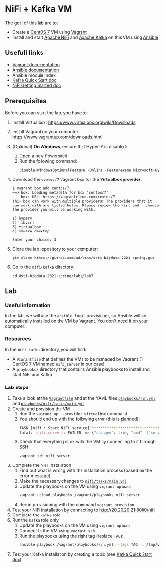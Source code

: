 # NiFi + Kafka VM

The goal of this lab are to:

- Create a [CentOS 7](https://wiki.centos.org/) VM using [Vagrant](https://www.vagrantup.com/)
- Install and start [Apache NiFi](http://nifi.apache.org/) and [Apache Kafka](http://kafka.apache.org/) on this VM using [Ansible](https://www.ansible.com/)

## Usefull links

- [Vagrant documentation](https://www.vagrantup.com/docs/)
- [Ansible documentation](https://docs.ansible.com/ansible/latest/index.html)
- [Ansible module index](https://docs.ansible.com/ansible/latest/modules/modules_by_category.html)
- [Kafka Quick Start doc](http://kafka.apache.org/21/documentation.html#quickstart)
- [NiFi Getting Started doc](https://nifi.apache.org/docs/nifi-docs/html/getting-started.html)

## Prerequisites

Before you can start the lab, you have to:

1. Install Virtualbox: https://www.virtualbox.org/wiki/Downloads
2. Install Vagrant on your computer: https://www.vagrantup.com/downloads.html
3. (Optional) **On Windows**, ensure that Hyper-V is disabled:
   1. Open a new Powershell
   2. Run the following command:
      ```powershell
      Disable-WindowsOptionalFeature -Online -FeatureName Microsoft-Hyper-V-All
      ```
4. Download the `centos/7` Vagrant box for the **Virtualbox provider**:

   ```shell
   $ vagrant box add centos/7
   ==> box: Loading metadata for box 'centos/7'
       box: URL: https://vagrantcloud.com/centos/7
   This box can work with multiple providers! The providers that it
   can work with are listed below. Please review the list and   choose
   the provider you will be working with.

   1) hyperv
   2) libvirt
   3) virtualbox
   4) vmware_desktop

   Enter your choice: 3
   ```

5. Clone the lab repository to your computer:
   ```
   git clone https://github.com/adaltas/dsti-bigdata-2021-spring.git
   ```
6. Go to the `nifi-kafka` directory:
   ```
   cd dsti-bigdata-2021-spring/labs/lab7
   ```

## Lab

### Useful information

In the lab, we will use the `ansible_local` provisioner, so Ansible will be automatically installed on the VM by Vagrant. You don't need it on your computer!

### Resources

In the `nifi-kafka` directory, you will find:

- A `Vagrantfile` that defines the VMs to be managed by Vagrant (1 CentOS 7 VM named `nifi_server` in our case)
- A `playbooks/` directory that contains Ansible playbooks to install and start NiFi and Kafka

### Lab steps

1. Take a look at the [`Vagrantfile`](Vagrantfile) and at the YAML files [`playbooks/run.yml`](playbooks/run.yml) and [`playbooks/nifi/tasks/main.yml`](playbooks/roles/nifi/tasks/main.yml)
2. Create and provision the VM
   1. Run the `vagrant up --provider virtualbox` command
   2. You should end up with the following error (this is planned):
      ```sh
      TASK [nifi : Start NiFi service] ***********************************************
      fatal: [nifi_server]: FAILED! => {"changed": true, "cmd": ["service", "nifi", "start"], "delta": "0:00:00.036977", "end": "2019-11-21 13:58:56.052907", "msg": "non-zero return code", "rc": 1, "start": "2019-11-21 13:58:56.015930", "stderr": "/usr/nifi-1.9.2/bin/nifi.sh: line 139: type: java: not found", "stderr_lines": ["/usr/nifi-1.9.2/bin/nifi.sh: line 139: type: java: not found"], "stdout": "nifi.sh: JAVA_HOME not set; results may vary\nnifi.sh: java command not found", "stdout_lines": ["nifi.sh: JAVA_HOME not set; results may vary", "nifi.sh: java command not found"]}
      ```
   3. Check that everything is ok with the VM by connecting to it through SSH:
      ```sh
      vagrant ssh nifi_server
      ```
3. Complete the NiFi installation
   1. Find out what is wrong with the installation process (based on the error message)
   2. Make the necessary changes to [`nifi/tasks/main.yml`](playbooks/roles/nifi/tasks/main.yml)
   3. Update the playbooks on the VM using `vagrant upload`:
      ```sh
      vagrant upload playbooks /vagrant/playbooks nifi_server
      ```
   4. Rerun provisioning with the command `vagrant provision`
4. Test your NiFi installation by connecting to http://20.20.20.21:8080/nifi
5. Complete the `kafka` role
6. Run the `kafka` role only
   1. Update the playbooks on the VM using `vagrant upload`
   2. Connect to the VM using `vagrant ssh`
   3. Run the playbooks using the right tag (replace `TAG`):
      ```sh
      ansible-playbook /vagrant/playbooks/run.yml --tags TAG -i /tmp/vagrant-ansible/inventory/vagrant_ansible_local_inventory
      ```
7. Test your Kafka installation by creating a topic (see [Kafka Quick Start doc](http://kafka.apache.org/21/documentation.html#quickstart))
